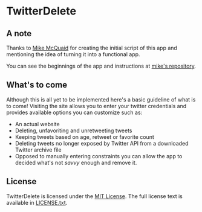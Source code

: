 # TwitterDelete

## A note
Thanks to [Mike McQuaid](https://github.com/mikemcquaid) for creating the initial script of this app and mentioning the idea
of turning it into a functional app.

You can see the beginnings of the app and instructions at [mike's repository](https://github.com/mikemcquaid/TwitterDelete).

## What's to come
Although this is all yet to be implemented here's a basic guideline of what is to come! Visiting the site allows you
to enter your twitter credentials and provides available options you can customize such as:
- An actual website
- Deleting, unfavoriting and unretweeting tweets
- Keeping tweets based on age, retweet or favorite count
- Deleting tweets no longer exposed by Twitter API from a downloaded Twitter archive file
- Opposed to manually entering constraints you can allow the app to decided what's not *savvy* enough and remove it.

## License
TwitterDelete is licensed under the [MIT License](http://en.wikipedia.org/wiki/MIT_License).
The full license text is available in [LICENSE.txt](https://github.com/pyroar/TwitterDelete/blob/master/LICENSE.txt).
